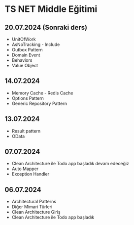 # TS NET Middle Eğitimi

## 20.07.2024 (Sonraki ders)
- UnitOfWork
- AsNoTracking - Include
- Outbox Pattern
- Domain Event
- Behaviors
- Value Object

## 14.07.2024
- Memory Cache - Redis Cache
- Options Pattern
- Generic Repository Pattern

## 13.07.2024
- Result pattern
- OData

## 07.07.2024
- Clean Architecture ile Todo app başladık devam edeceğiz
- Auto Mapper
- Exception Handler

## 06.07.2024
- Architectural Patterns
- Diğer Mimari Türleri
- Clean Architecture Giriş
- Clean Architecture ile Todo app başladık